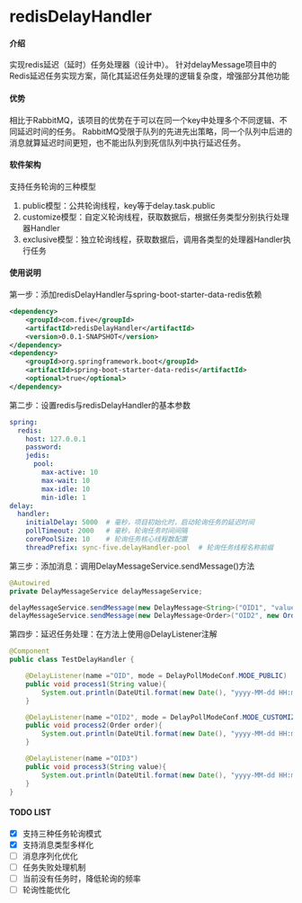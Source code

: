 # redisDelayHandler

#### 介绍
实现redis延迟（延时）任务处理器（设计中）。
针对delayMessage项目中的Redis延迟任务实现方案，简化其延迟任务处理的逻辑复杂度，增强部分其他功能

#### 优势
相比于RabbitMQ，该项目的优势在于可以在同一个key中处理多个不同逻辑、不同延迟时间的任务。
RabbitMQ受限于队列的先进先出策略，同一个队列中后进的消息就算延迟时间更短，也不能出队列到死信队列中执行延迟任务。

#### 软件架构
支持任务轮询的三种模型
1.  public模型：公共轮询线程，key等于delay.task.public
2.  customize模型：自定义轮询线程，获取数据后，根据任务类型分别执行处理器Handler
3.  exclusive模型：独立轮询线程，获取数据后，调用各类型的处理器Handler执行任务

#### 使用说明

第一步：添加redisDelayHandler与spring-boot-starter-data-redis依赖
```xml
<dependency>
    <groupId>com.five</groupId>
    <artifactId>redisDelayHandler</artifactId>
    <version>0.0.1-SNAPSHOT</version>
</dependency>
<dependency>
    <groupId>org.springframework.boot</groupId>
    <artifactId>spring-boot-starter-data-redis</artifactId>
    <optional>true</optional>
</dependency>
```

第二步：设置redis与redisDelayHandler的基本参数
```yaml
spring:
  redis:
    host: 127.0.0.1
    password:
    jedis:
      pool:
        max-active: 10
        max-wait: 10
        max-idle: 10
        min-idle: 1
delay:
  handler:
    initialDelay: 5000  # 毫秒，项目初始化时，启动轮询任务的延迟时间
    pollTimeout: 2000   # 毫秒，轮询任务时间间隔
    corePoolSize: 10    # 轮询任务核心线程数配置
    threadPrefix: sync-five.delayHandler-pool  # 轮询任务线程名称前缀
```

第三步：添加消息：调用DelayMessageService.sendMessage()方法
```java
@Autowired
private DelayMessageService delayMessageService;

delayMessageService.sendMessage(new DelayMessage<String>("OID1", "value10001", 10));
delayMessageService.sendMessage(new DelayMessage<Order>("OID2", new Order(), 10));
```

第四步：延迟任务处理：在方法上使用@DelayListener注解
```java
@Component
public class TestDelayHandler {

    @DelayListener(name ="OID", mode = DelayPollModeConf.MODE_PUBLIC)
    public void process1(String value){
        System.out.println(DateUtil.format(new Date(), "yyyy-MM-dd HH:mm:ss")+"-------->任务处理成功！ com.five.delay.temp.TestDelayHandler.process1   ==== " + value);
    }

    @DelayListener(name ="OID2", mode = DelayPollModeConf.MODE_CUSTOMIZE, task = "task.name")
    public void process2(Order order){
        System.out.println(DateUtil.format(new Date(), "yyyy-MM-dd HH:mm:ss")+"-------->任务处理成功！ com.five.delay.temp.TestDelayHandler.process2   ==== " + order);
    }

    @DelayListener(name ="OID3")
    public void process3(String value){
        System.out.println(DateUtil.format(new Date(), "yyyy-MM-dd HH:mm:ss")+"-------->任务处理成功！ com.five.delay.temp.TestDelayHandler.process3   ==== " + value);
    }
}
```

#### TODO LIST
* [x] 支持三种任务轮询模式
* [x] 支持消息类型多样化
* [ ] 消息序列化优化
* [ ] 任务失败处理机制
* [ ] 当前没有任务时，降低轮询的频率
* [ ] 轮询性能优化